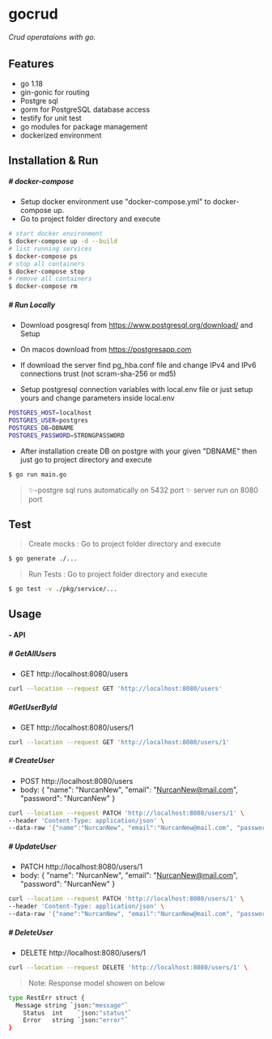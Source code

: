 # gocrud
###### Crud operataions with go.

## Features

- go 1.18
- gin-gonic for routing
- Postgre sql
- gorm for PostgreSQL database access
- testify for unit test
- go modules for package management
- dockerized environment

## Installation & Run

##### # docker-compose
- Setup docker environment use "docker-compose.yml" to docker-compose up.
- Go to project folder directory and execute
```sh
# start docker environment
$ docker-compose up -d --build
# list running services
$ docker-compose ps
# stop all containers
$ docker-compose stop
# remove all containers
$ docker-compose rm
```

##### # Run Locally

- Download posgresql from https://www.postgresql.org/download/ and Setup
- On macos download from https://postgresapp.com 

- If download the server find pg_hba.conf file and change IPv4 and IPv6 connections trust (not scram-sha-256 or md5)
- Setup postgresql connection variables with local.env file or just setup yours and change parameters inside local.env
```sh
POSTGRES_HOST=localhost
POSTGRES_USER=postgres
POSTGRES_DB=DBNAME
POSTGRES_PASSWORD=STRONGPASSWORD
```

- After installation create DB on postgre with your given "DBNAME" then just go to project directory and execute
```sh
$ go run main.go
```

> ✨-postgre sql runs automatically on 5432 port
> ✨ server run on 8080 port
## Test

> Create mocks : Go to project folder directory and execute
```sh
$ go generate ./...
```
> Run Tests :  Go to project folder directory and execute
```sh
$ go test -v ./pkg/service/...
```
## Usage

####  - API

##### # GetAllUsers 
- GET http://localhost:8080/users
```sh
curl --location --request GET 'http://localhost:8080/users'
```

##### #GetUserById 
- GET http://localhost:8080/users/1
```sh
curl --location --request GET 'http://localhost:8080/users/1'
```

##### # CreateUser
- POST http://localhost:8080/users
- body:  { "name": "NurcanNew", "email": "NurcanNew@mail.com", "password": "NurcanNew" }
```sh
curl --location --request PATCH 'http://localhost:8080/users/1' \
--header 'Content-Type: application/json' \
--data-raw '{"name":"NurcanNew", "email":"NurcanNew@mail.com", "password":"NurcanNew"}'
```

##### # UpdateUser
- PATCH http://localhost:8080/users/1
- body:  { "name": "NurcanNew", "email": "NurcanNew@mail.com", "password": "NurcanNew" }
```sh
curl --location --request PATCH 'http://localhost:8080/users/1' \
--header 'Content-Type: application/json' \
--data-raw '{"name":"NurcanNew", "email":"NurcanNew@mail.com", "password":"NurcanNew"}'
```

##### # DeleteUser
- DELETE http://localhost:8080/users/1
```sh
curl --location --request DELETE 'http://localhost:8080/users/1' \
```

>  Note: Response model showen on below
```sh
type RestErr struct {
  Message string `json:"message"`
	Status  int    `json:"status"`
	Error   string `json:"error"`
}
```
